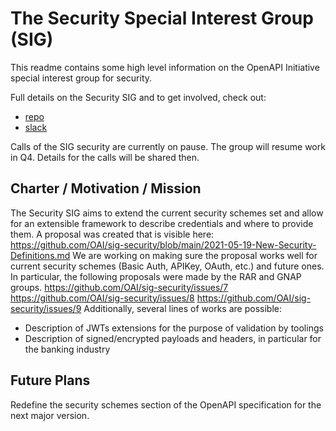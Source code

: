 # The Security Special Interest Group (SIG)
This readme contains some high level information on the OpenAPI Initiative special interest group for security.

Full details on the Security SIG and to get involved, check out:
- [repo](https://github.com/OAI/sig-security)
- [slack](https://open-api.slack.com/archives/C97Q5AQ9J)

Calls of the SIG security are currently on pause. The group will resume work in Q4. Details for the calls will be shared then.

## Charter / Motivation / Mission
The Security SIG aims to extend the current security schemes set and allow for an extensible framework to describe credentials and where to provide them. A proposal was created that is visible here: https://github.com/OAI/sig-security/blob/main/2021-05-19-New-Security-Definitions.md
We are working on making sure the proposal works well for current security schemes (Basic Auth, APIKey, OAuth, etc.) and future ones. In particular, the following proposals were made by the RAR and GNAP groups.
https://github.com/OAI/sig-security/issues/7
https://github.com/OAI/sig-security/issues/8
https://github.com/OAI/sig-security/issues/9
Additionally, several lines of works are possible:
- Description of JWTs extensions for the purpose of validation by toolings
- Description of signed/encrypted payloads and headers, in particular for the banking industry

## Future Plans
Redefine the security schemes section of the OpenAPI specification for the next major version.

